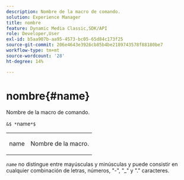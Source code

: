 ```yaml
---
description: Nombre de la macro de comando.
solution: Experience Manager
title: nombre
feature: Dynamic Media Classic,SDK/API
role: Developer,User
exl-id: b5aa907b-aa95-4573-bc05-65d84c173f25
source-git-commit: 206e4643e3926cb85b4be2189743578f88180be7
workflow-type: tm+mt
source-wordcount: '28'
ht-degree: 14%

---
```


# nombre{#name}

Nombre de la macro de comando.

`&$ *`name`*$`

<table id="simpletable_A07C4682275F461BA1F3B7752CE3FAE1"> 
 <tr class="strow"> 
  <td class="stentry"> <p><span class="codeph"> <span class="varname"> name</span></span> </p> </td> 
  <td class="stentry"> <p>Nombre de la macro. </p></td> 
 </tr> 
</table>

*`name`* no distingue entre mayúsculas y minúsculas y puede consistir en cualquier combinación de letras, números, &quot;-&quot;, &quot;_&quot; y &quot;.&quot; caracteres.
